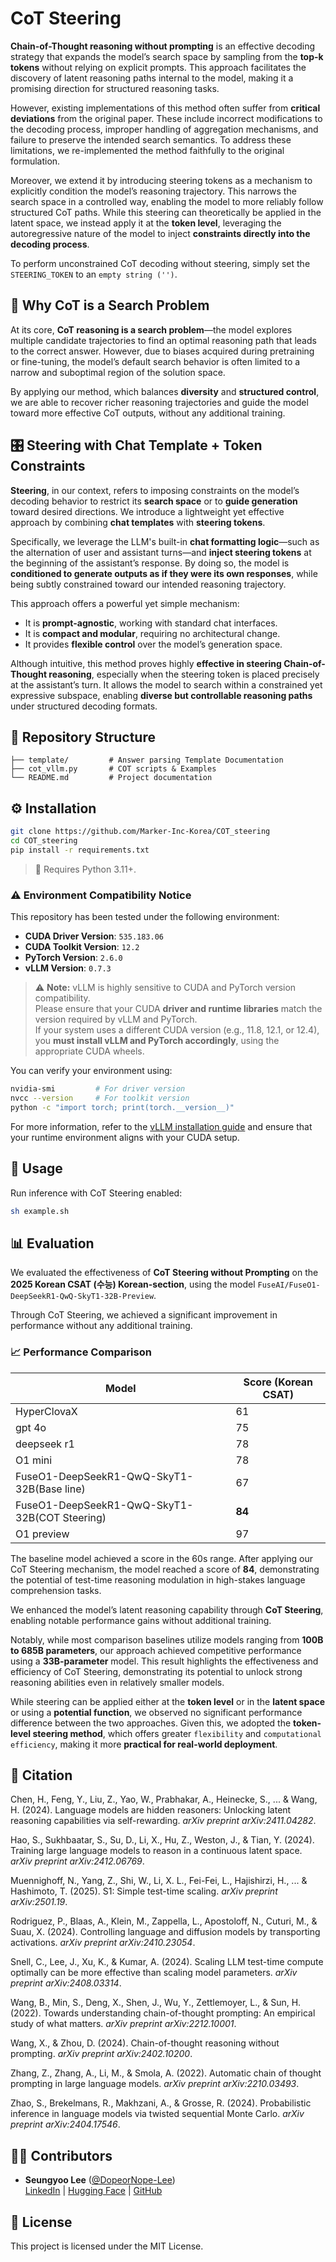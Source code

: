 # CoT Steering

**Chain-of-Thought reasoning without prompting** is an effective decoding strategy that expands the model’s search space by sampling from the **top-k tokens** without relying on explicit prompts. This approach facilitates the discovery of latent reasoning paths internal to the model, making it a promising direction for structured reasoning tasks.

However, existing implementations of this method often suffer from **critical deviations** from the original paper. These include incorrect modifications to the decoding process, improper handling of aggregation mechanisms, and failure to preserve the intended search semantics. To address these limitations, we re-implemented the method faithfully to the original formulation.

Moreover, we extend it by introducing steering tokens as a mechanism to explicitly condition the model’s reasoning trajectory. This narrows the search space in a controlled way, enabling the model to more reliably follow structured CoT paths. While this steering can theoretically be applied in the latent space, we instead apply it at the **token level**, leveraging the autoregressive nature of the model to inject **constraints directly into the decoding process**.

To perform unconstrained CoT decoding without steering, simply set the `STEERING_TOKEN` to an `empty string ('')`.

## 🧠 Why CoT is a Search Problem

At its core, **CoT reasoning is a search problem**—the model explores multiple candidate trajectories to find an optimal reasoning path that leads to the correct answer. However, due to biases acquired during pretraining or fine-tuning, the model’s default search behavior is often limited to a narrow and suboptimal region of the solution space.

By applying our method, which balances **diversity** and **structured control**, we are able to recover richer reasoning trajectories and guide the model toward more effective CoT outputs, without any additional training.


## 🎛️ Steering with Chat Template + Token Constraints

**Steering**, in our context, refers to imposing constraints on the model’s decoding behavior to restrict its **search space** or to **guide generation** toward desired directions. We introduce a lightweight yet effective approach by combining **chat templates** with **steering tokens**.

Specifically, we leverage the LLM's built-in **chat formatting logic**—such as the alternation of user and assistant turns—and **inject steering tokens** at the beginning of the assistant’s response. By doing so, the model is **conditioned to generate outputs as if they were its own responses**, while being subtly constrained toward our intended reasoning trajectory.

This approach offers a powerful yet simple mechanism:
- It is **prompt-agnostic**, working with standard chat interfaces.
- It is **compact and modular**, requiring no architectural change.
- It provides **flexible control** over the model’s generation space.

Although intuitive, this method proves highly **effective in steering Chain-of-Thought reasoning**, especially when the steering token is placed precisely at the assistant’s turn. It allows the model to search within a constrained yet expressive subspace, enabling **diverse but controllable reasoning paths** under structured decoding formats.



## 📁 Repository Structure

```
├── template/         # Answer parsing Template Documentation
├── cot_vllm.py       # COT scripts & Examples
└── README.md         # Project documentation
```

## ⚙️ Installation

```bash
git clone https://github.com/Marker-Inc-Korea/COT_steering
cd COT_steering
pip install -r requirements.txt
```

> 📝 Requires Python 3.11+.


### ⚠️ Environment Compatibility Notice

This repository has been tested under the following environment:

- **CUDA Driver Version**: `535.183.06`  
- **CUDA Toolkit Version**: `12.2`  
- **PyTorch Version**: `2.6.0`  
- **vLLM Version**: `0.7.3`

> ⚠️ **Note:** vLLM is highly sensitive to CUDA and PyTorch version compatibility.  
> Please ensure that your CUDA **driver and runtime libraries** match the version required by vLLM and PyTorch.  
> If your system uses a different CUDA version (e.g., 11.8, 12.1, or 12.4), you **must install vLLM and PyTorch accordingly**, using the appropriate CUDA wheels.

You can verify your environment using:

```bash
nvidia-smi         # For driver version
nvcc --version     # For toolkit version
python -c "import torch; print(torch.__version__)"
```

For more information, refer to the [vLLM installation guide](https://github.com/vllm-project/vllm#installation) and ensure that your runtime environment aligns with your CUDA setup.



## 🚀 Usage

Run inference with CoT Steering enabled:

```bash
sh example.sh
```

## 📊 Evaluation

We evaluated the effectiveness of **CoT Steering without Prompting** on the **2025 Korean CSAT (수능) Korean-section**, using the model `FuseAI/FuseO1-DeepSeekR1-QwQ-SkyT1-32B-Preview`.

Through CoT Steering, we achieved a significant improvement in performance without any additional training.

### 📈 Performance Comparison

| Model                                      | Score (Korean CSAT) |
|-------------------------------------------|---------------------------|
| HyperClovaX     | 61                        |
| gpt 4o       | 75                        |
| deepseek r1     | 78                        |
| O1 mini      | 78                        |
| FuseO1-DeepSeekR1-QwQ-SkyT1-32B(Base line)            | 67                    |
| FuseO1-DeepSeekR1-QwQ-SkyT1-32B(COT Steering)            | **84**                    |
| O1 preview             | 97                    |

The baseline model achieved a score in the 60s range. After applying our CoT Steering mechanism, the model reached a score of **84**, demonstrating the potential of test-time reasoning modulation in high-stakes language comprehension tasks.

We enhanced the model’s latent reasoning capability through **CoT Steering**, enabling notable performance gains without additional training.

Notably, while most comparison baselines utilize models ranging from **100B to 685B parameters**, our approach achieved competitive performance using a **33B-parameter** model. This result highlights the effectiveness and efficiency of CoT Steering, demonstrating its potential to unlock strong reasoning abilities even in relatively smaller models.

While steering can be applied either at the **token level** or in the **latent space** or using a **potential function**, we observed no significant performance difference between the two approaches.
Given this, we adopted the **token-level steering method**, which offers greater `flexibility` and `computational efficiency`, making it more **practical for real-world deployment**.



## 📌 Citation

Chen, H., Feng, Y., Liu, Z., Yao, W., Prabhakar, A., Heinecke, S., ... & Wang, H. (2024). Language models are hidden reasoners: Unlocking latent reasoning capabilities via self-rewarding. *arXiv preprint arXiv:2411.04282*.

Hao, S., Sukhbaatar, S., Su, D., Li, X., Hu, Z., Weston, J., & Tian, Y. (2024). Training large language models to reason in a continuous latent space. *arXiv preprint arXiv:2412.06769*.

Muennighoff, N., Yang, Z., Shi, W., Li, X. L., Fei-Fei, L., Hajishirzi, H., ... & Hashimoto, T. (2025). S1: Simple test-time scaling. *arXiv preprint arXiv:2501.19*.

Rodriguez, P., Blaas, A., Klein, M., Zappella, L., Apostoloff, N., Cuturi, M., & Suau, X. (2024). Controlling language and diffusion models by transporting activations. *arXiv preprint arXiv:2410.23054*.

Snell, C., Lee, J., Xu, K., & Kumar, A. (2024). Scaling LLM test-time compute optimally can be more effective than scaling model parameters. *arXiv preprint arXiv:2408.03314*.

Wang, B., Min, S., Deng, X., Shen, J., Wu, Y., Zettlemoyer, L., & Sun, H. (2022). Towards understanding chain-of-thought prompting: An empirical study of what matters. *arXiv preprint arXiv:2212.10001*.

Wang, X., & Zhou, D. (2024). Chain-of-thought reasoning without prompting. *arXiv preprint arXiv:2402.10200*.

Zhang, Z., Zhang, A., Li, M., & Smola, A. (2022). Automatic chain of thought prompting in large language models. *arXiv preprint arXiv:2210.03493*.

Zhao, S., Brekelmans, R., Makhzani, A., & Grosse, R. (2024). Probabilistic inference in language models via twisted sequential Monte Carlo. *arXiv preprint arXiv:2404.17546*.


## 🧑‍💻 Contributors

- **Seungyoo Lee** ([@DopeorNope-Lee](https://github.com/DopeorNope-Lee))  
  [LinkedIn](https://www.linkedin.com/in/seungyoo-lee-62b098281/) | [Hugging Face](https://huggingface.co/DopeorNope) | [GitHub](https://github.com/DopeorNope-Lee)


## 📄 License

This project is licensed under the MIT License.
